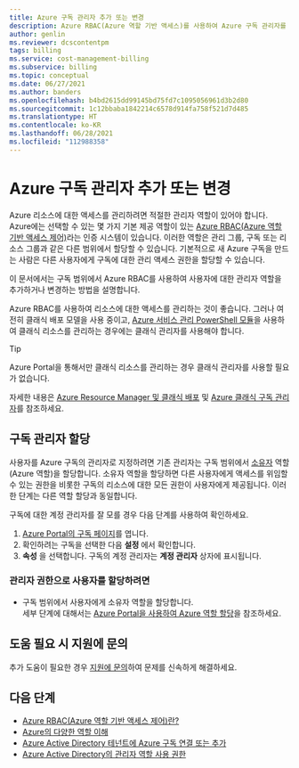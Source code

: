 ```yaml
---
title: Azure 구독 관리자 추가 또는 변경
description: Azure RBAC(Azure 역할 기반 액세스)를 사용하여 Azure 구독 관리자를 추가하거나 변경하는 방법을 설명합니다.
author: genlin
ms.reviewer: dcscontentpm
tags: billing
ms.service: cost-management-billing
ms.subservice: billing
ms.topic: conceptual
ms.date: 06/27/2021
ms.author: banders
ms.openlocfilehash: b4bd2615dd99145bd75fd7c1095056961d3b2d80
ms.sourcegitcommit: 1c12bbaba1842214c6578d914fa758f521d7d485
ms.translationtype: HT
ms.contentlocale: ko-KR
ms.lasthandoff: 06/28/2021
ms.locfileid: "112988358"
---
```

# <a name="add-or-change-azure-subscription-administrators"></a>Azure 구독 관리자 추가 또는 변경


Azure 리소스에 대한 액세스를 관리하려면 적절한 관리자 역할이 있어야 합니다. Azure에는 선택할 수 있는 몇 가지 기본 제공 역할이 있는 [Azure RBAC(Azure 역할 기반 액세스 제어)](../../role-based-access-control/overview.md)라는 인증 시스템이 있습니다. 이러한 역할은 관리 그룹, 구독 또는 리소스 그룹과 같은 다른 범위에서 할당할 수 있습니다. 기본적으로 새 Azure 구독을 만드는 사람은 다른 사용자에게 구독에 대한 관리 액세스 권한을 할당할 수 있습니다.

이 문서에서는 구독 범위에서 Azure RBAC를 사용하여 사용자에 대한 관리자 역할을 추가하거나 변경하는 방법을 설명합니다.

Azure RBAC를 사용하여 리소스에 대한 액세스를 관리하는 것이 좋습니다. 그러나 여전히 클래식 배포 모델을 사용 중이고, [Azure 서비스 관리 PowerShell 모듈](/powershell/module/servicemanagement/azure.service)을 사용하여 클래식 리소스를 관리하는 경우에는 클래식 관리자를 사용해야 합니다.

> [!TIP]
> Azure Portal을 통해서만 클래식 리소스를 관리하는 경우 클래식 관리자를 사용할 필요가 없습니다.

자세한 내용은 [Azure Resource Manager 및 클래식 배포](../../azure-resource-manager/management/deployment-models.md) 및 [Azure 클래식 구독 관리자](../../role-based-access-control/classic-administrators.md)를 참조하세요.

<a name="add-an-admin-for-a-subscription"></a>

## <a name="assign-a-subscription-administrator"></a>구독 관리자 할당

사용자를 Azure 구독의 관리자로 지정하려면 기존 관리자는 구독 범위에서 [소유자](../../role-based-access-control/built-in-roles.md#owner) 역할(Azure 역할)을 할당합니다. 소유자 역할을 할당하면 다른 사용자에게 액세스를 위임할 수 있는 권한을 비롯한 구독의 리소스에 대한 모든 권한이 사용자에게 제공됩니다. 이러한 단계는 다른 역할 할당과 동일합니다.

구독에 대한 계정 관리자를 잘 모를 경우 다음 단계를 사용하여 확인하세요.

1. [Azure Portal의 구독 페이지](https://portal.azure.com/#blade/Microsoft_Azure_Billing/SubscriptionsBlade)를 엽니다.
1. 확인하려는 구독을 선택한 다음 **설정** 에서 확인합니다.
1. **속성** 을 선택합니다. 구독의 계정 관리자는 **계정 관리자** 상자에 표시됩니다.

### <a name="to-assign-a-user-as-an-administrator"></a>관리자 권한으로 사용자를 할당하려면

- 구독 범위에서 사용자에게 소유자 역할을 할당합니다.  
     세부 단계에 대해서는 [Azure Portal을 사용하여 Azure 역할 할당](../../role-based-access-control/role-assignments-portal.md)을 참조하세요.

## <a name="need-help-contact-support"></a>도움 필요 시 지원에 문의

추가 도움이 필요한 경우 [지원에 문의](https://portal.azure.com/?#blade/Microsoft_Azure_Support/HelpAndSupportBlade)하여 문제를 신속하게 해결하세요.

## <a name="next-steps"></a>다음 단계

* [Azure RBAC(Azure 역할 기반 액세스 제어)란?](../../role-based-access-control/overview.md)
* [Azure의 다양한 역할 이해](../../role-based-access-control/rbac-and-directory-admin-roles.md)
* [Azure Active Directory 테넌트에 Azure 구독 연결 또는 추가](../../active-directory/fundamentals/active-directory-how-subscriptions-associated-directory.md)
* [Azure Active Directory의 관리자 역할 사용 권한](../../active-directory/roles/permissions-reference.md)